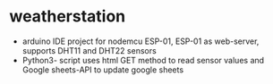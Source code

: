 # weatherstation
- arduino IDE project for nodemcu ESP-01, ESP-01 as web-server, supports DHT11 and DHT22 sensors
- Python3- script uses html GET method to read sensor values and Google sheets-API to update google sheets
